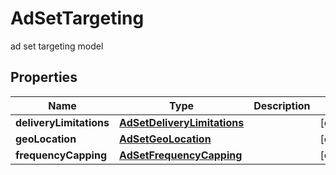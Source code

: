 

# AdSetTargeting

ad set targeting model

## Properties

Name | Type | Description | Notes
------------ | ------------- | ------------- | -------------
**deliveryLimitations** | [**AdSetDeliveryLimitations**](AdSetDeliveryLimitations.md) |  |  [optional]
**geoLocation** | [**AdSetGeoLocation**](AdSetGeoLocation.md) |  |  [optional]
**frequencyCapping** | [**AdSetFrequencyCapping**](AdSetFrequencyCapping.md) |  |  [optional]



